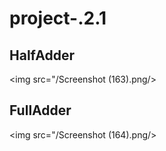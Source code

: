 # project-.2.1

## HalfAdder

<img src="/Screenshot (163).png/>

## FullAdder

<img src="/Screenshot (164).png/>